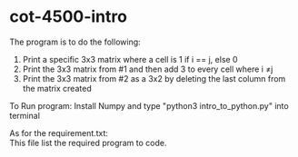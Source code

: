 # cot-4500-intro
The program is to do the following: 
1. Print a specific 3x3 matrix where a cell is 1 if i == j, else 0
2. Print the 3x3 matrix from #1 and then add 3 to every cell where i ≠j
3. Print the 3x3 matrix from #2 as a 3x2 by deleting the last column from the matrix created

To Run program:
Install Numpy and
type "python3 intro_to_python.py" into terminal 

As for the requirement.txt:  
This file list the required program to code. 




